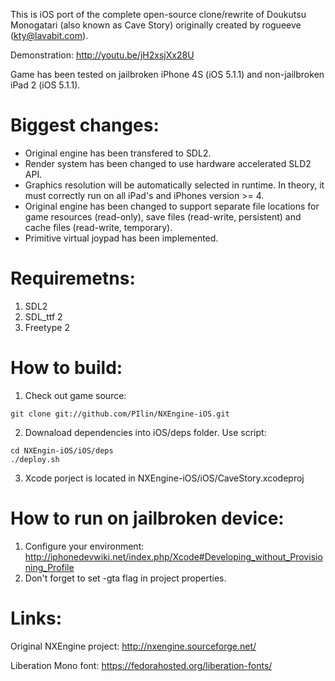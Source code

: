 This is iOS port of the complete open-source clone/rewrite of Doukutsu Monogatari (also known as Cave Story) originally created by rogueeve (kty@lavabit.com).

Demonstration: http://youtu.be/jH2xsjXx28U

Game has been tested on jailbroken iPhone 4S (iOS 5.1.1) and non-jailbroken iPad 2 (iOS 5.1.1).

# Biggest changes:
- Original engine has been transfered to SDL2.
- Render system has been changed to use hardware accelerated SLD2 API.
- Graphics resolution will be automatically selected in runtime. In theory, it must correctly run on all iPad's and iPhones version >= 4.
- Original engine has been changed to support separate file locations for game resources (read-only), save files (read-write, persistent) and cache files (read-write, temporary).
- Primitive virtual joypad has been implemented.

# Requiremetns:
1. SDL2
2. SDL_ttf 2
3. Freetype 2

# How to build:

1. Check out game source:
```
git clone git://github.com/PIlin/NXEngine-iOS.git
```
2. Downaload dependencies into iOS/deps folder. Use script:
```
cd NXEngin-iOS/iOS/deps
./deploy.sh
```

3. Xcode porject is located in NXEngine-iOS/iOS/CaveStory.xcodeproj

# How to run on jailbroken device:

1. Configure your environment: http://iphonedevwiki.net/index.php/Xcode#Developing_without_Provisioning_Profile
2. Don't forget to set -gta flag in project properties.

# Links:

Original NXEngine project: http://nxengine.sourceforge.net/

Liberation Mono font: https://fedorahosted.org/liberation-fonts/

